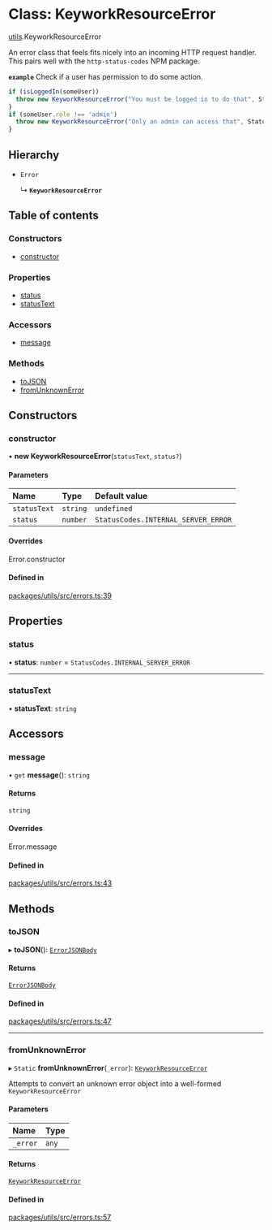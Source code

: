 # Class: KeyworkResourceError

[utils](../modules/utils.md).KeyworkResourceError

An error class that feels fits nicely into an incoming HTTP request handler.
This pairs well with the `http-status-codes` NPM package.

**`example`**
Check if a user has permission to do some action.

```typescript
if (isLoggedIn(someUser))
  throw new KeyworkResourceError("You must be logged in to do that", StatusCodes.UNAUTHORIZED)
}
if (someUser.role !== 'admin')
  throw new KeyworkResourceError("Only an admin can access that", StatusCodes.FORBIDDEN)
}
```

## Hierarchy

- `Error`

  ↳ **`KeyworkResourceError`**

## Table of contents

### Constructors

- [constructor](utils.KeyworkResourceError.md#constructor)

### Properties

- [status](utils.KeyworkResourceError.md#status)
- [statusText](utils.KeyworkResourceError.md#statustext)

### Accessors

- [message](utils.KeyworkResourceError.md#message)

### Methods

- [toJSON](utils.KeyworkResourceError.md#tojson)
- [fromUnknownError](utils.KeyworkResourceError.md#fromunknownerror)

## Constructors

### constructor

• **new KeyworkResourceError**(`statusText`, `status?`)

#### Parameters

| Name | Type | Default value |
| :------ | :------ | :------ |
| `statusText` | `string` | `undefined` |
| `status` | `number` | `StatusCodes.INTERNAL_SERVER_ERROR` |

#### Overrides

Error.constructor

#### Defined in

[packages/utils/src/errors.ts:39](https://github.com/nirrius/keywork/blob/361509a/packages/utils/src/errors.ts#L39)

## Properties

### status

• **status**: `number` = `StatusCodes.INTERNAL_SERVER_ERROR`

___

### statusText

• **statusText**: `string`

## Accessors

### message

• `get` **message**(): `string`

#### Returns

`string`

#### Overrides

Error.message

#### Defined in

[packages/utils/src/errors.ts:43](https://github.com/nirrius/keywork/blob/361509a/packages/utils/src/errors.ts#L43)

## Methods

### toJSON

▸ **toJSON**(): [`ErrorJSONBody`](../interfaces/utils.ErrorJSONBody.md)

#### Returns

[`ErrorJSONBody`](../interfaces/utils.ErrorJSONBody.md)

#### Defined in

[packages/utils/src/errors.ts:47](https://github.com/nirrius/keywork/blob/361509a/packages/utils/src/errors.ts#L47)

___

### fromUnknownError

▸ `Static` **fromUnknownError**(`_error`): [`KeyworkResourceError`](utils.KeyworkResourceError.md)

Attempts to convert an unknown error object into a well-formed `KeyworkResourceError`

#### Parameters

| Name | Type |
| :------ | :------ |
| `_error` | `any` |

#### Returns

[`KeyworkResourceError`](utils.KeyworkResourceError.md)

#### Defined in

[packages/utils/src/errors.ts:57](https://github.com/nirrius/keywork/blob/361509a/packages/utils/src/errors.ts#L57)
